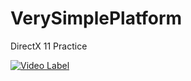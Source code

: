 # VerySimplePlatform
DirectX 11 Practice

[![Video Label](http://img.youtube.com/vi/UyQTRWr0yqk/0.jpg)](https://youtu.be/UyQTRWr0yqk)
